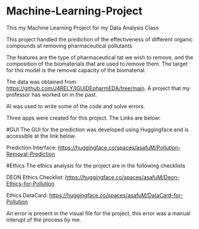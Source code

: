 # Machine-Learning-Project

This my Machine Learning Project for my Data Analysis Class



This project handled the prediction of the effectiveness of different organic compounds at removing pharmaceutical pollutants

The features are the type of pharmaceutical tat we wish to remove, and the composition of the biomaterials that are used to remove them. The target for this model is the removal capacity of the biomaterial.

The data was obtained from https://github.com/J4RELY/IGUIDEpharmEDA/tree/main. A project that my professor has worked on in the past.

AI was used to write some of the code and solve errors. 



Three apps were created for this project. The Links are below:

#GUI
The GUI for the prediction was developed using Huggingface and is accessible at the link below.

Prediction Interface: https://huggingface.co/spaces/asafuM/Pollution-Removal-Prediction

#Ethics
The ethics analysis for the project are in the following checklists

DEON Ethics Checklist: https://huggingface.co/spaces/asafuM/Deon-Ethics-for-Pollution

Ethics DataCard: https://huggingface.co/spaces/asafuM/DataCard-for-Pollution



An error is present in the visual file for the project, this error was a manual interupt of the process by me.
